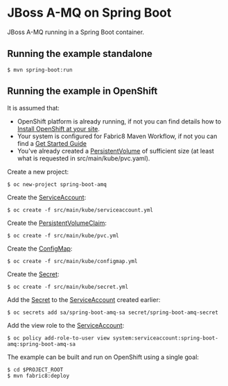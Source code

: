 # JBoss A-MQ on Spring Boot

JBoss A-MQ running in a Spring Boot container.

## Running the example standalone

```
$ mvn spring-boot:run
```

## Running the example in OpenShift

It is assumed that:

- OpenShift platform is already running, if not you can find details how to [Install OpenShift at your site](https://docs.openshift.com/container-platform/3.3/install_config/index.html).
- Your system is configured for Fabric8 Maven Workflow, if not you can find a [Get Started Guide](https://access.redhat.com/documentation/en/red-hat-jboss-middleware-for-openshift/3/single/red-hat-jboss-fuse-integration-services-20-for-openshift/)
- You've already created a [PersistentVolume](https://kubernetes.io/docs/concepts/storage/persistent-volumes/) of sufficient size (at least what is requested in src/main/kube/pvc.yaml).

Create a new project:

```
$ oc new-project spring-boot-amq
```

Create the [ServiceAccount](https://kubernetes.io/docs/tasks/configure-pod-container/configure-service-account/):

```
$ oc create -f src/main/kube/serviceaccount.yml
```

Create the [PersistentVolumeClaim](https://kubernetes.io/docs/concepts/storage/persistent-volumes/#persistentvolumeclaims):

```
$ oc create -f src/main/kube/pvc.yml
```

Create the [ConfigMap](https://kubernetes.io/docs/user-guide/configmap/):

```
$ oc create -f src/main/kube/configmap.yml
```

Create the [Secret](https://kubernetes.io/docs/concepts/configuration/secret/):

```
$ oc create -f src/main/kube/secret.yml
```

Add the [Secret](https://kubernetes.io/docs/concepts/configuration/secret/) to the [ServiceAccount](https://kubernetes.io/docs/tasks/configure-pod-container/configure-service-account/) created earlier:

```
$ oc secrets add sa/spring-boot-amq-sa secret/spring-boot-amq-secret
```

Add the view role to the [ServiceAccount](https://kubernetes.io/docs/tasks/configure-pod-container/configure-service-account/):

```
$ oc policy add-role-to-user view system:serviceaccount:spring-boot-amq:spring-boot-amq-sa
```

The example can be built and run on OpenShift using a single goal:

```
$ cd $PROJECT_ROOT
$ mvn fabric8:deploy
```

